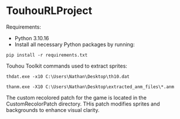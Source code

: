 # TouhouRLProject

Requirements:

* Python 3.10.16
* Install all necessary Python packages by running:

`pip install -r requirements.txt`

Touhou Toolkit commands used to extract sprites:

`thdat.exe -x10 C:\Users\Nathan\Desktop\th10.dat`

`thanm.exe -X10 C:\Users\Nathan\Desktop\extracted_anm_files\*.anm`

The custom recolored patch for the game is located in the CustomRecolorPatch directory. THis patch modifies sprites and backgrounds to enhance visual clarity.
